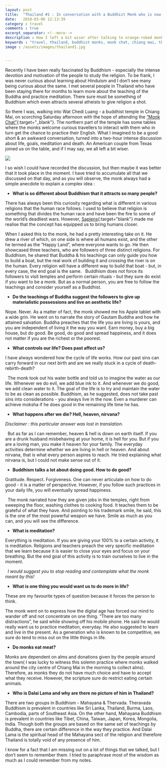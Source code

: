 ```yaml
---
layout: post
title:  "Thailand #1 : In conversation with a Buddhist Monk who is now my Facebook friend "
date:   2018-03-06 12:13:39
category : travel
comments : true
excerpt_separator: <!--more-->
description : How I left a bit wiser after talking to orange-robed monks at Wat Chedi Luang in Chiang Mai (Thailand)
keywords : "travel, thailand, buddhist monks, monk chat, chiang mai, things to do in chiang mai, off beat things in chiang mai, spiritual things in chiang mai, solo traveler, north thailand, monks, indian traveller"
image : /assets/images/thailand1.jpg


---
```


Recently I have been really fascinated by Buddhism - especially the intense devotion and motivation of the people to study the religion. To be frank, I was never curious about learning about Hinduism and I don’t see many being curious about the same. I met several people in Thailand who have been staying there for months to learn more about the teaching of the Buddha and practice meditation. There sure must be something of Buddhism which even attracts several atheists to give religion a shot.

<!--more-->

So there I was, walking into Wat Chedi Luang - a buddhist temple in Chiang Mai, on scorching Saturday afternoon with the hope of attending the [“Monk Chat”](https://www.bigboytravel.com/asia/thailand/chiangmai/monk-chat/){:target="_blank"}. The northern part of the temple has some tables where the monks welcome curious travellers to interact with them who in turn get the chance to practice their English. What I imagined to be a good short & an awkward conversation, turned into a two-hour intense discussion about life, goals, meditation and death. An American couple from Texas joined us on the table, and if I may say, we all left a bit wiser.

<image class = "center-img"  src="/assets/images/thailand1.jpg"></image>

I so wish I could have recorded the discussion, but then maybe it was better that it took place in the moment. I have tried to accumulate all that we discussed on that day, and as you will observe, the monk always had a simple anecdote to explain a complex idea :

* __What is so different about Buddhism that it attracts so many people?__

There has always been this curiosity regarding what is different in various religions that the human race follows. I used to believe that religion is something that divides the human race and have been the fire to some of the world’s deadliest wars. However, [Sapiens](https://www.amazon.in/gp/product/0099590085/ref=as_li_tl?ie=UTF8&camp=3638&creative=24630&creativeASIN=0099590085&linkCode=as2&tag=achyutjoshi-21&linkId=da749671e8b9d0ed6acb52ee0a1ded7a){:target="blank"} made me realise that the concept has equipped us to bring humans closer.    

When I asked this to the monk, he had a pretty interesting take on it. He drew a river of which, on one side is where all humans exist, and the other he termed as the “Happy Land”, where everyone wants to go. He then showcased three teachers, who are followers of three distinct religions. For Buddhism, he shared that Buddha & his teachings can only guide you how to build a boat, but the real work of building it and crossing the river is on the human. Every religion will have a different way to build that boat - but, in every case, the end goal is the same.   Buddhism does not force its followers to visit temples and perform certain rituals - but they sure do exist if you want to be a monk. But as a normal person, you are free to follow the teachings and consider yourself as a Buddhist.

* __Do the teachings of Buddha suggest the followers to give up materialistic possessions and live an aesthetic life?__

Nope. Never. As a matter of fact, the monk showed me his Apple tablet with a wide grin. He went on to narrate the story of Gautam Buddha and how he attained salvation. Buddha preaches that the life you are living is yours, and you are independent of living it the way you want. Earn money, buy a big house, but do good. Be good, do good and spread happiness, and it does not matter if you are the richest or the poorest.

* __What controls our life? Does past affect us?__

I have always wondered how the cycle of life works. How our past sins can carry forward in our next birth and are we really stuck in a cycle of death-rebirth-death?

  The monk took out his water bottle and told us to imagine the water as our life. Whenever we do evil, we add blue ink to it. And whenever we do good, we add clean water to it. The goal of the life is to try and maintain the water to be as clean as possible. Buddhism, as he suggested, does not take past sins into considerations - you always live in the now. Even a murderer can achieve moksha if he does good in the remaining life time he has.

* __What happens after we die? Hell, heaven, nirvana?__

*Disclaimer : this particular answer was lost in translation.*

 
But as far as I can remember, heaven & hell is down on earth itself. If you are a drunk husband misbehaving at your home, it is hell for you. But if you are a loving man, you make it heaven for your family. The everyday activities determine whether we are living in hell or heaven. And about nirvana, that is what every person aspires to reach. He tried explaining what nirvana is, but I could not make sense out of it.

* __Buddhism talks a lot about doing good. How to do good?__

Gratitude. Respect. Forgiveness. One can never articulate on how to do good - it is a matter of perspective. However, if you follow such practices in your daily life, you will eventually spread happiness.

  The monk narrated how they are given jobs in the temples, right from sweeping the floor, washing clothes to cooking food. It teaches them to be grateful of what they have. And pointing to his trademark smile, he said, this is the one of the most powerful weapon we have. Smile as much as you can, and you will see the difference.  

* __What is meditation?__

Everything is meditation. If you are giving your 100% to a certain activity, it is meditation. Religions and teachers preach the very specific meditation that we learn because it is easier to close your eyes and focus on your breathing. But the end goal of this activity is to train ourselves to live in the moment.

  *I would suggest you to stop reading and contemplate what the monk meant by this!*

* __What is one thing you would want us to do more in life?__

These are my favourite types of question because it forces the person to think.   

The monk went on to express how the digital age has forced our mind to wander off and not concentrate on one thing. “There are too many distractions”, he said while showing off his mobile phone. He said he would really want us to practice meditation, everyday. He also suggested to learn and live in the present. As a generation who is known to be competitive, we sure do tend to miss out on the little things in life.

* __Do monks eat meat?__

Monks are dependent on alms and donations given by the people around the town( I was lucky to witness this solemn practice where monks walked around the city centre of Chiang Mai in the morning to collect alms). Therefore, as monks they do not have much choice and have to accept what they receive. However, the scripture sure do restrict eating certain animals.

* __Who is Dalai Lama and why are there no picture of him in Thailand?__

There are two groups in Buddhism - Mahayana & Thervada. Theravada Buddhism is prevalent in countries like Sri Lanka, Thailand, Burma, Laos, Cambodia, parts of Southeast Asia. On the other hand, Mahayana Buddhism is prevalent in countries like Tibet, China, Taiwan, Japan, Korea, Mongolia, India. Though both the groups are based on the same set of teachings by Buddha, there are certain difference in the way they practice. And Dalai Lama is the spiritual head of the Mahayana sect of the religion and therefore Thailand is totally void of any presence of him.



I know for a fact that I am missing out on a lot of things that we talked, but I don’t seem to remember them. I tried to paraphrase most of the wisdom as much as I could remember from my notes.
